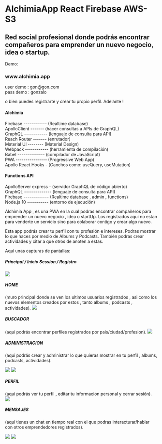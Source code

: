 # AlchimiaApp React Firebase AWS-S3

<h2> Red social profesional donde podrás encontrar compañeros para emprender un nuevo negocio, idea o startup.</h2>


Demo:
<h3> www.alchimia.app </h3>

user demo : gon@gon.com <br/>
pass demo : gonzalo

o bien puedes registrarte y crear tu propio perfil. Adelante ! 

<h4> Alchimia </h4>

Firebase ------------ (Realtime database) </br>
ApolloClient ------- (hacer consultas a APIs de GraphQL)</br>
GraphQL ------------ (lenguaje de consulta para API)</br>
Reach Router ------- (enrutador)</br>
Material UI -------- (Material Design)</br>
Webpack ------------ (herramienta de compilación)</br>
Babel -------------- (compilador de JavaScript)</br>
PWA ---------------- (Progressive Web App)</br>
Apollo React Hooks - (Ganchos como: useQuery, useMutation)</br>

 
<h4> Functions API </h4>

ApolloServer express - (servidor GraphQL de código abierto)</br>
GraphQL -------------- (lenguaje de consulta para API)</br>
Firebase ------------- (Realtime database , admin , functions)</br>
Node.js 10 ----------- (entorno de ejecución)</br>



Alchimia App , es una PWA en la cual podras encontrar compañeros para emprender un nuevo negocio , idea o startUp. Los registrados aqui no estan para venderte un servicio sino para colaborar contigo y crear algo nuevo. 

Esta app podrás crear tu perfil con tu profesión e intereses. Podras mostrar lo que haces por medio de Albums y Podcasts. También podras crear actividades y citar a que otros de anoten a estas. 

Aqui unas capturas de pantallas: 

<h5>Principal / Inicio Session / Registro</h5>

<img src="https://alchimia.s3.us-east-2.amazonaws.com/utils/InicioRegistro.png">

<h5>HOME</h5> (muro principal donde se ven los ultimos usuarios registrados , asi como los nuevos elementos creados por estos , tanto albums , podcasts , actividades).

<img src= "https://alchimia.s3.us-east-2.amazonaws.com/utils/Home.png">

<h5>BUSCADOR</h5> (aquí podrás encontrar perfiles registrados por pais/ciudad/profesion).

<img src="https://alchimia.s3.us-east-2.amazonaws.com/utils/Buscar.png">

<h5>ADMINISTRACION</h5>  (aquí podrás crear y administrar lo que quieras mostrar en tu perfil , albums, podcasts, actividades).

<img src="https://alchimia.s3.us-east-2.amazonaws.com/utils/Administracion.png"> <img src="https://alchimia.s3.us-east-2.amazonaws.com/utils/Administracion_2.png">

<h5>PERFIL</h5> (aquí podrás ver tu perfil , editar tu informacion personal y cerrar sesión).

<img src="https://alchimia.s3.us-east-2.amazonaws.com/utils/Perfil.png">

<h5>MENSAJES</h5> (aquí tienes un chat en tiempo real con el que podras interacturar/hablar con otros emprendedores registrados).

<img src="https://alchimia.s3.us-east-2.amazonaws.com/utils/Mensajes.png"> <img src="https://alchimia.s3.us-east-2.amazonaws.com/utils/Mensajes_1.png">

